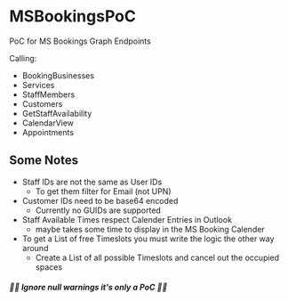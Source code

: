 # MSBookingsPoC
PoC for MS Bookings Graph Endpoints

Calling: 
- BookingBusinesses
- Services
- StaffMembers
- Customers
- GetStaffAvailability
- CalendarView
- Appointments

## Some Notes
- Staff IDs are not the same as User IDs
  - To get them filter for Email (not UPN)
- Customer IDs need to be base64 encoded
  - Currently no GUIDs are supported
- Staff Available Times respect Calender Entries in Outlook
  - maybe takes some time to display in the MS Booking Calender
-  To get a List of free Timeslots you must write the logic the other way around
   - Create a List of all possible Timeslots and cancel out the occupied spaces

##### :construction::construction: Ignore null warnings it's only a PoC :construction::construction: